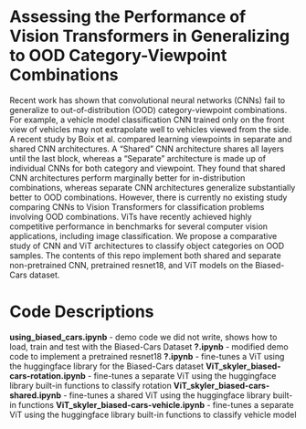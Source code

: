 # Assessing the Performance of Vision Transformers in Generalizing to OOD Category-Viewpoint Combinations

Recent work has shown that convolutional neural networks (CNNs) fail to generalize to out-of-distribution (OOD) category-viewpoint combinations. For example, a vehicle model classification CNN trained only on the front view of vehicles may not extrapolate well to vehicles viewed from the side. A recent study by Boix et al. compared learning viewpoints in separate and shared CNN architectures. A “Shared” CNN architecture shares all layers until the last block, whereas a “Separate” architecture is made up of individual CNNs for both category and viewpoint. They found that shared CNN architectures perform marginally better for in-distribution combinations, whereas separate CNN architectures generalize substantially better to OOD combinations. However, there is currently no existing study comparing CNNs to Vision Transformers for classification problems involving OOD combinations. ViTs have recently achieved highly competitive performance in benchmarks for several computer vision applications, including image classification. We propose a comparative study of CNN and ViT architectures to classify object categories on OOD samples. The contents of this repo implement both shared and separate non-pretrained CNN, pretrained resnet18, and ViT models on the Biased-Cars dataset.

# Code Descriptions
  **using_biased_cars.ipynb** - demo code we did not write, shows how to load, train and test with the Biased-Cars Dataset
  **?.ipynb** - modified demo code to implement a pretrained resnet18
  **?.ipynb** - fine-tunes a ViT using the huggingface library for the Biased-Cars dataset
  **ViT_skyler_biased-cars-rotation.ipynb** - fine-tunes a separate ViT using the huggingface library built-in functions to classify rotation
  **ViT_skyler_biased-cars-shared.ipynb** - fine-tunes a shared ViT using the huggingface library built-in functions
  **ViT_skyler_biased-cars-vehicle.ipynb** - fine-tunes a separate ViT using the huggingface library built-in functions to classify vehicle model
